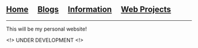 ## [Home](/)&nbsp;&nbsp;&nbsp;&nbsp;&nbsp;[Blogs](/blogs)&nbsp;&nbsp;&nbsp;&nbsp;&nbsp;[Information](/information)&nbsp;&nbsp;&nbsp;&nbsp;&nbsp;[Web Projects](/webprojects)

---

This will be my personal website!

<!> UNDER DEVELOPMENT <!>